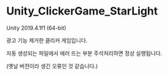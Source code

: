 # Unity_ClickerGame_StarLight

Unity 2019.4.1f1 (64-bit)

광고 기능 제거한 클리커 게임입니다.

자동 생성되는 파일에서 에러 뜨는 부분 주석처리하면 정상 실행됩니다.

(옛날 버전이라 생긴 오류인 것 같습니다.)
